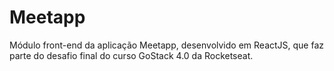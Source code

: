 # Meetapp

Módulo front-end da aplicação Meetapp, desenvolvido em ReactJS, que faz parte do desafio final do curso GoStack 4.0 da Rocketseat.